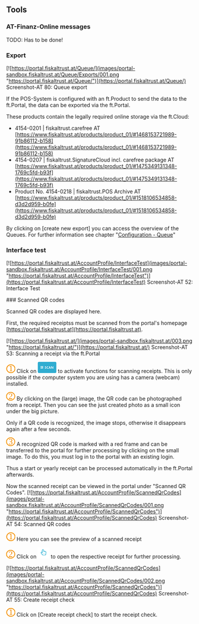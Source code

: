 ## Tools

### AT-Finanz-Online messages

TODO: Has to be done!

### Export

[![https://portal.fiskaltrust.at/Queue/](images/portal-sandbox.fiskaltrust.at/Queue/Exports/001.png "https://portal.fiskaltrust.at/Queue/")](https://portal.fiskaltrust.at/Queue/)
Screenshot-AT 80: Queue export

If the POS-System is configured with an ft.Product to send the data to the ft.Portal, the data can be exported via the ft.Portal.

These products contain the legally required online storage via the ft.Cloud:

- 4154-0201 | fiskaltrust.carefree AT  [https://www.fiskaltrust.at/products/product_01/#1468153721989-91b86112-b158](https://www.fiskaltrust.at/products/product_01/#1468153721989-91b86112-b158)
- 4154-0207 | fiskaltrust.SignatureCloud incl. carefree package AT [https://www.fiskaltrust.at/products/product_01/#1475349131348-1769c5fd-b93f](https://www.fiskaltrust.at/products/product_01/#1475349131348-1769c5fd-b93f)
- Product No. 4154-0218 | fiskaltrust.POS Archive AT [https://www.fiskaltrust.at/products/product_01/#1518106534858-d3d2d959-b0fe](https://www.fiskaltrust.at/products/product_01/#1518106534858-d3d2d959-b0fe)

By clicking on \[create new export\]  you can access the overview of the Queues. For further information see chapter "[Configuration - Queue](configuration.md#queue)"

### Interface test

[![https://portal.fiskaltrust.at/AccountProfile/InterfaceTest](images/portal-sandbox.fiskaltrust.at/AccountProfile/InterfaceTest/001.png "https://portal.fiskaltrust.at/AccountProfile/InterfaceTest")](https://portal.fiskaltrust.at/AccountProfile/InterfaceTest)
Screenshot-AT 52: Interface Test

###<a name="scanned-qr-codes"></a> Scanned QR codes

Scanned QR codes are displayed here.

First, the required receiptss must be scanned from the portal's homepage [https://portal.fiskaltrust.at](https://portal.fiskaltrust.at).

[![https://portal.fiskaltrust.at/](images/portal-sandbox.fiskaltrust.at/003.png "https://portal.fiskaltrust.at/")](https://portal.fiskaltrust.at/)
Screenshot-AT 53: Scanning a receipt via the ft.Portal

![Number 1](../images/../images/Numbers/1.png) Click on ![Scan](../images/Buttons/022.png "Scan") to activate functions for scanning receipts. This is only possible if the computer system you are using has a camera (webcam) installed.

![Number 2](../images/../images/Numbers/2.png) By clicking on the (large) image, the QR code can be photographed from a receipt. Then you can see the just created photo as a small icon under the big picture.

Only if a QR code is recognized, the image stops, otherwise it disappears again after a few seconds.

![Number 3](../images/../images/Numbers/3.png) A recognized QR code is marked with a red frame and can be transferred to the portal for further processing by clicking on the small image. To do this, you must log in to the portal with an existing login.

Thus a start or yearly receipt can be processed automatically in the ft.Portal afterwards.

Now the scanned receipt can be viewed in the portal under "Scanned QR Codes".
[![https://portal.fiskaltrust.at/AccountProfile/ScannedQrCodes](images/portal-sandbox.fiskaltrust.at/AccountProfile/ScannedQrCodes/001.png "https://portal.fiskaltrust.at/AccountProfile/ScannedQrCodes")](https://portal.fiskaltrust.at/AccountProfile/ScannedQrCodes)
Screenshot-AT 54: Scanned QR codes

![Number 1](../images/../images/Numbers/1.png) Here you can see the preview of a scanned receipt

![Number 2](../images/../images/Numbers/2.png) Click on ![Opendoc](../images/Buttons/036.png "Opendoc") to open the respective receipt for further processing.

[![https://portal.fiskaltrust.at/AccountProfile/ScannedQrCodes](images/portal-sandbox.fiskaltrust.at/AccountProfile/ScannedQrCodes/002.png "https://portal.fiskaltrust.at/AccountProfile/ScannedQrCodes")](https://portal.fiskaltrust.at/AccountProfile/ScannedQrCodes)
Screenshot-AT 55: Create receipt check

![Number 1](../images/../images/Numbers/1.png) Click on \[Create receipt check\] to start the receipt check.